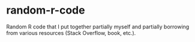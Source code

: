 # random-r-code

Random R code that I put together partially myself and partially borrowing from various resources (Stack Overflow, book, etc.).
